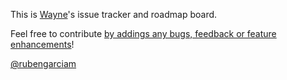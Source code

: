 This is [Wayne](https://pinwi.co/wayne)'s issue tracker and roadmap board. 

Feel free to contribute [by addings any bugs, feedback or feature enhancements](https://github.com/rubengarciam/wayne/issues/new/choose)!

[@rubengarciam](https://twitter.com/rubengarciam)
